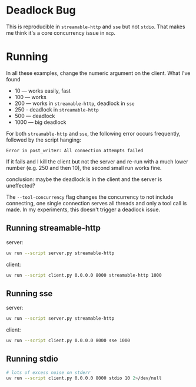 # Deadlock Bug

This is reproducible in `streamable-http` and `sse` but not `stdio`. That makes me think it's a core
concurrency issue in `mcp`.

# Running
In all these examples, change the numeric argument on the client. What I've found

* 10 — works easily, fast
* 100 — works
* 200 — works in `streamable-http`, deadlock in `sse`
* 250 - deadlock in `streamable-http`
* 500 — deadlock
* 1000 — big deadlock

For both `streamable-http` and `sse`, the following error occurs frequently, followed by the script hanging:

```
Error in post_writer: All connection attempts failed
```

If it fails and I kill the client but not the server and re-run with a much lower number
(e.g. 250 and then 10), the second small run works fine.

conclusion: maybe the deadlock is in the client and the server is uneffected?


The `--tool-concurrency` flag changes the concurrency to not include connecting, one single connection
serves all threads and only a tool call is made. In my experiments, this doesn't trigger a deadlock issue.

## Running streamable-http

server:

```bash
uv run --script server.py streamable-http
```

client:

```bash
uv run --script client.py 0.0.0.0 8000 streamable-http 1000
```

## Running sse

server:

```bash
uv run --script server.py streamable-http
```

client:

```bash
uv run --script client.py 0.0.0.0 8000 sse 1000
```


## Running stdio

```bash
# lots of excess noise on stderr
uv run --script client.py 0.0.0.0 8000 stdio 10 2>/dev/null
```
